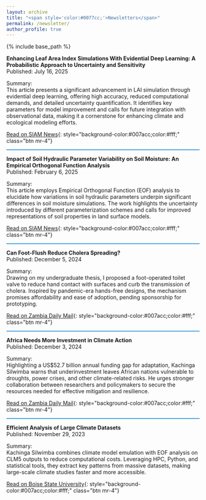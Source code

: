 ```yaml
---
layout: archive
title: "<span style='color:#0077cc;'>Newsletters</span>"
permalink: /newsletter/
author_profile: true
---
```


{% include base_path %}

**Enhancing Leaf Area Index Simulations With Evidential Deep Learning: A Probabilistic Approach to Uncertainty and Sensitivity**   
Published: July 16, 2025  

Summary:   
This article presents a significant advancement in LAI simulation through evidential deep learning, offering high accuracy, reduced computational demands, and detailed uncertainty quantification. It identifies key parameters for model improvement and calls for future integration with observational data, making it a cornerstone for enhancing climate and ecological modeling efforts. 

[Read on SIAM News](https://www.siam.org/publications/siam-news/articles/enhancing-leaf-area-index-simulations-with-evidential-deep-learning-a-probabilistic-approach-to-uncertainty-and-sensitivity/){: style="background-color:#007acc;color:#fff;" class="btn mr-4"}

<hr style="border:0; height:2px; background:#3498db;">

**Impact of Soil Hydraulic Parameter Variability on Soil Moisture: An Empirical Orthogonal Function Analysis**   
Published: February 6, 2025  

Summary:    
This article employs Empirical Orthogonal Function (EOF) analysis to elucidate how variations in soil hydraulic parameters underpin significant differences in soil moisture simulations. The work highlights the uncertainty introduced by different parameterization schemes and calls for improved representations of soil properties in land surface models.  

[Read on SIAM News](https://www.siam.org/publications/siam-news/articles/impact-of-soil-hydraulic-parameter-variability-on-soil-moisture-an-empirical-orthogonal-function-analysis){: style="background-color:#007acc;color:#fff;" class="btn mr-4"}

<hr style="border:0; height:2px; background:#3498db;">

**Can Foot-Flush Reduce Cholera Spreading?**   
Published: December 5, 2024  

Summary:  
Drawing on my undergraduate thesis, I proposed a foot-operated toilet valve to reduce hand contact with surfaces and curb the transmission of cholera. Inspired by pandemic-era hands-free designs, the mechanism promises affordability and ease of adoption, pending sponsorship for prototyping.  

[Read on Zambia Daily Mail](https://www.daily-mail.co.zm/2024/12/05/can-foot-flush-reduce-cholera-spreading/){: style="background-color:#007acc;color:#fff;" class="btn mr-4"}

<hr style="border:0; height:2px; background:#3498db;">

**Africa Needs More Investment in Climate Action**   
Published: December 3, 2024  

Summary:  
Highlighting a US$52.7 billion annual funding gap for adaptation, Kachinga Silwimba warns that underinvestment leaves African nations vulnerable to droughts, power crises, and other climate-related risks. He urges stronger collaboration between researchers and policymakers to secure the resources needed for effective mitigation and resilience.  

[Read on Zambia Daily Mail](https://www.daily-mail.co.zm/2024/12/03/africa-needs-more-investment-in-climate-action/){: style="background-color:#007acc;color:#fff;" class="btn mr-4"}

<hr style="border:0; height:2px; background:#3498db;">

**Efficient Analysis of Large Climate Datasets**  
Published: November 29, 2023  

Summary:  
Kachinga Silwimba combines climate model emulation with EOF analysis on CLM5 outputs to reduce computational costs. Leveraging HPC, Python, and statistical tools, they extract key patterns from massive datasets, making large-scale climate studies faster and more accessible.  

[Read on Boise State University](https://www.boisestate.edu/rcs/2023/11/29/research-highlight-efficient-analysis-of-large-climate-datasets/){: style="background-color:#007acc;color:#fff;" class="btn mr-4"}
